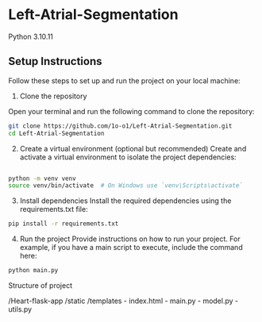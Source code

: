 # Left-Atrial-Segmentation
Python 3.10.11

## Setup Instructions

Follow these steps to set up and run the project on your local machine:

1. Clone the repository

Open your terminal and run the following command to clone the repository:

```sh
git clone https://github.com/1o-o1/Left-Atrial-Segmentation.git
cd Left-Atrial-Segmentation
```
2. Create a virtual environment (optional but recommended)
Create and activate a virtual environment to isolate the project dependencies:

```sh

python -m venv venv
source venv/bin/activate  # On Windows use `venv\Scripts\activate`
```
3. Install dependencies
Install the required dependencies using the requirements.txt file:

```sh
pip install -r requirements.txt
```
4. Run the project
Provide instructions on how to run your project. For example, if you have a main script to execute, include the command here:

```sh
python main.py
```

Structure of project

/Heart-flask-app
    /static
    /templates
        - index.html
    - main.py
    - model.py
    - utils.py
